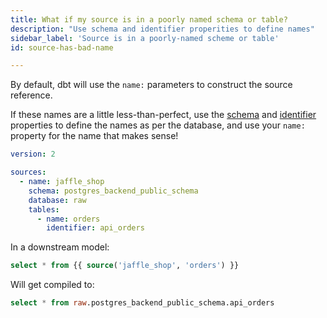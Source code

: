 ```yaml
---
title: What if my source is in a poorly named schema or table?
description: "Use schema and identifier properities to define names"
sidebar_label: 'Source is in a poorly-named scheme or table'
id: source-has-bad-name

---
```


By default, dbt will use the `name:` parameters to construct the source reference.

If these names are a little less-than-perfect, use the [schema](resource-properties/schema) and [identifier](identifier) properties to define the names as per the database, and use your `name:` property for the name that makes sense!

<File name='models/<filename>.yml'>

```yml
version: 2

sources:
  - name: jaffle_shop
    schema: postgres_backend_public_schema
    database: raw
    tables:
      - name: orders
        identifier: api_orders


```

</File>


In a downstream model:
```sql
select * from {{ source('jaffle_shop', 'orders') }}
```

Will get compiled to:
```sql
select * from raw.postgres_backend_public_schema.api_orders
```
